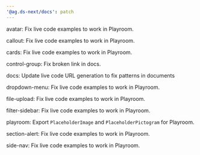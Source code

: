 ```yaml
---
'@ag.ds-next/docs': patch
---
```


avatar: Fix live code examples to work in Playroom.

callout: Fix live code examples to work in Playroom.

cards: Fix live code examples to work in Playroom.

control-group: Fix broken link in docs.

docs: Update live code URL generation to fix patterns in documents

dropdown-menu: Fix live code examples to work in Playroom.

file-upload: Fix live code examples to work in Playroom.

filter-sidebar: Fix live code examples to work in Playroom.

playroom: Export `PlaceholderImage` and `PlaceholderPictogram` for Playroom.

section-alert: Fix live code examples to work in Playroom.

side-nav: Fix live code examples to work in Playroom.